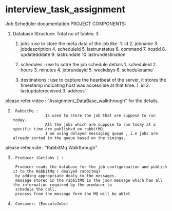 # interview_task_assignment
 Job Scheduler documentation
PROJECT COMPONENTS:

1. Database Structure:
	Total no of tables: 3
	1. jobs          :use to store the meta data of the job like.
			1. id
			2. jobname
			3. jobdescription
			4. scheduleid
			5. lastrunstatus
			6. command
			7. hostid
			8. updatedddate
			9. lastrundate
			10.lastrundestination`
	2. schedules 		: use to sotre the job schedule detials
			1. scheduleid
			2. hours
			3. minutes
			4. jobrundayid
			5. weekdays
			6. schedulename`	
	
	3. destinations		: use to capture the heartbeat of the server, it stores the timestamp 
							indicating host was accessible at that time.
			1. id
			2. lastupdatereceived
			3. address`
	
please refer video : "Assignment_DataBase_walkthrough" for the details.


2.  	RabbitMq : 
					 Is used to store the job that are suppose to run today.
					 All the jobs which are suppose to run today at a specific time are published on rabbitMQ.					  
				     I am using delayed messaging queue , i.e jobs are already sorted in the queue based on the timings.
					  
please refer vide : "RabbitMq Walkthrough"		
		
		
3.		Producer (GetJobs )	:
		
		Producer reads the database for the job configuraation and publish it to the RabbitMq ( dealyed rabbitmq)
		by adding appropriate dealy to the messages.
		message stored in the rabbitMQ is the json message which has all the information required by the producer to 
		schedule the call.
		process from the message form the MQ will be ablet  
		
4. 		Consumer: (ExecuteJobs)










